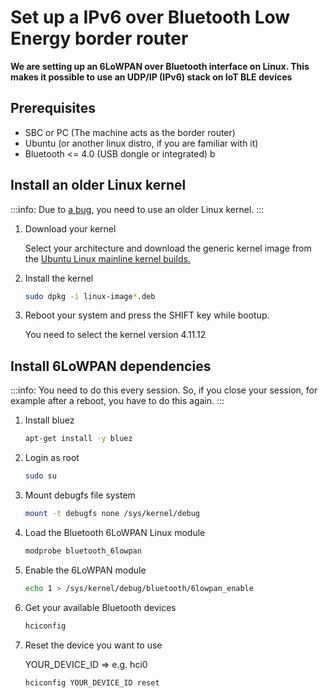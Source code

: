 # Set up a IPv6 over Bluetooth Low Energy border router
**We are setting up an 6LoWPAN over Bluetooth interface on Linux. 
This makes it possible to use an UDP/IP (IPv6) stack on IoT BLE devices**

## Prerequisites

- SBC or PC (The machine acts as the border router)
- Ubuntu (or another linux distro, if you are familiar with it)
- Bluetooth <= 4.0 (USB dongle or integrated)
b
## Install an older Linux kernel

:::info:
Due to [a bug](https://github.com/RIOT-OS/RIOT/issues/11147), you need to use an older Linux kernel.
:::

1. Download your kernel

    Select your architecture and download the generic kernel image from the 
    [Ubuntu Linux mainline kernel builds.](https://kernel.ubuntu.com/~kernel-ppa/mainline/v4.11.12/)

2. Install the kernel

    ```bash
    sudo dpkg -i linux-image*.deb
    ```

3. Reboot your system and press the SHIFT key while bootup. 
    
   You need to select the kernel version 4.11.12

## Install 6LoWPAN dependencies

:::info:
You need to do this every session. So, if you close your session,
for example after a reboot, you have to do this again.
:::

1. Install bluez

    ```bash
    apt-get install -y bluez
    ```

2. Login as root

    ```bash
    sudo su
    ```

3. Mount debugfs file system

    ```bash
    mount -t debugfs none /sys/kernel/debug
    ```

4. Load the Bluetooth 6LoWPAN Linux module

    ```bash
    modprobe bluetooth_6lowpan
    ```

5. Enable the 6LoWPAN module

    ```bash
    echo 1 > /sys/kernel/debug/bluetooth/6lowpan_enable
    ```

6. Get your available Bluetooth devices

    ```bash
    hciconfig
    ```

7. Reset the device you want to use

    YOUR_DEVICE_ID => e.g. hci0
    ```bash
    hciconfig YOUR_DEVICE_ID reset
    ```

